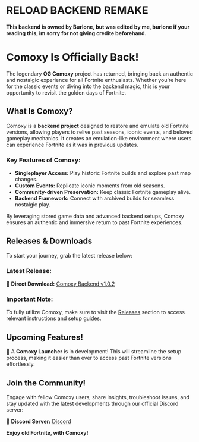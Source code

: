 # RELOAD BACKEND REMAKE 

**This backend is owned by Burlone, but was edited by me, burlone if your reading this, im sorry for not giving credite beforehand.**



# Comoxy Is Officially Back!

The legendary **OG Comoxy** project has returned, bringing back an authentic and nostalgic experience for all Fortnite enthusiasts. Whether you're here for the classic events or diving into the backend magic, this is your opportunity to revisit the golden days of Fortnite.

## What Is Comoxy?
Comoxy is a **backend project** designed to restore and emulate old Fortnite versions, allowing players to relive past seasons, iconic events, and beloved gameplay mechanics. It creates an emulation-like environment where users can experience Fortnite as it was in previous updates. 

### Key Features of Comoxy:
- **Singleplayer Access:** Play historic Fortnite builds and explore past map changes.
- **Custom Events:** Replicate iconic moments from old seasons.
- **Community-driven Preservation:** Keep classic Fortnite gameplay alive.
- **Backend Framework:** Connect with archived builds for seamless nostalgic play.

By leveraging stored game data and advanced backend setups, Comoxy ensures an authentic and immersive return to past Fortnite experiences.

## Releases & Downloads
To start your journey, grab the latest release below:

### Latest Release:
🔗 **Direct Download:** [Comoxy Backend v1.0.2](https://github.com/comoxyOG/comoxyog/releases/download/ComoxyBackendv1.0.2/Comoxy.Backend.Singleplayer.7z)

### Important Note:
To fully utilize Comoxy, make sure to visit the [Releases](https://github.com/comoxyOG/comoxyog/releases/) section to access relevant instructions and setup guides.

## Upcoming Features!
🚀 A **Comoxy Launcher** is in development! This will streamline the setup process, making it easier than ever to access past Fortnite versions effortlessly.

## Join the Community!
Engage with fellow Comoxy users, share insights, troubleshoot issues, and stay updated with the latest developments through our official Discord server:

🔗 **Discord Server:** [Discord](https://discord.gg/2pCD6z5j3f)

**Enjoy old Fortnite, with Comoxy!**

